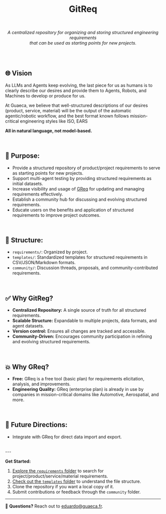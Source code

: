 <div align="center">
    <h1> GitReq</h1>
    <br>


_A centralized repository for organizing and storing structured engineering requirements <br> that can be used as starting points for new projects._

<br>
<br>
</div>


## **🌐 Vision**  
As LLMs and Agents keep evolving, the last piece for us as humans is to clearly describe our desires 
and provide them to Agents, Robots, and Machines to develop or produce for us.

At Guaeca, we believe that well-structured descriptions of our desires (product, service, material) 
will be the output of the automatic agentic/robotic workflow,
and the best format known follows mission-critical engineering styles like ISO, EARS

**All in natural language, not model-based.**

<br>

## **🎯 Purpose:**  
- Provide a structured repository of product/project requirements to serve as starting points for new projects.  
- Support multi-agent testing by providing structured requirements as initial datasets.  
- Increase visibility and usage of [GReq](https://greq.guaeca.com) for updating and managing requirements effectively.  
- Establish a community hub for discussing and evolving structured requirements.  
- Educate users on the benefits and application of structured requirements to improve project outcomes.  

<br>

## **📂 Structure:**  
- `requirements/`: Organized by project.  
- `templates/`: Standardized templates for structured requirements in CSV/JSON/Markdown formats.  
- `community/`: Discussion threads, proposals, and community-contributed requirements.

<br>

## **✅ Why GitReg?**  
- **Centralized Repository:** A single source of truth for all structured requirements.  
- **Scalable Structure:** Expandable to multiple projects, data formats, and agent datasets.  
- **Version control:** Ensures all changes are tracked and accessible.  
- **Community-Driven:** Encourages community participation in refining and evolving structured requirements.

<br>

## **💥 Why GReq?**  
- **Free:** GReq is a free tool (basic plan) for requirements elicitation, analysis, and improvements.  
- **Engineering Quality:** GReq (enterprise plan) is already in use by companies in mission-critical domains like Automotive, Aerospatial, and more.  

<br>

## **🔮 Future Directions:**  
-  Integrate with GReq for direct data import and export.  

<br>
---
<br>

**Get Started:**  
1. [Explore the `requirements` folder](#) to search for project/product/service/material requirements.  
2. [Check out the `templates` folder](#) to understand the file structure.  
3. Clone the repository if you want a local copy of it.  
4. Submit contributions or feedback through the `community` folder.


---


📧 **Questions?** Reach out to [eduardo@guaeca.fr](mailto:eduardo@guaeca.fr).
